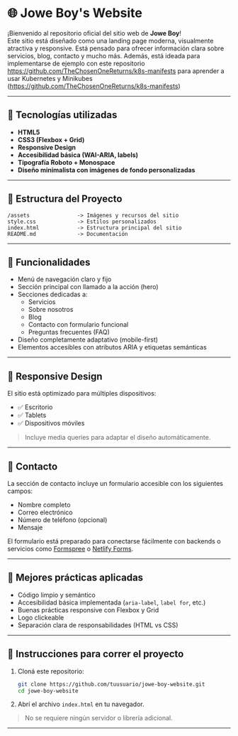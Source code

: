 
# 🌐 Jowe Boy's Website

¡Bienvenido al repositorio oficial del sitio web de **Jowe Boy**!  
Este sitio está diseñado como una landing page moderna, visualmente atractiva y responsive. Está pensado para ofrecer información clara sobre servicios, blog, contacto y mucho más. Además, está ideada para implementarse de ejemplo con este repositorio https://github.com/TheChosenOneReturns/k8s-manifests para aprender a usar Kubernetes y Minikubes (https://github.com/TheChosenOneReturns/k8s-manifests)

---

## 🚀 Tecnologías utilizadas

- **HTML5**
- **CSS3 (Flexbox + Grid)**
- **Responsive Design**
- **Accesibilidad básica (WAI-ARIA, labels)**
- **Tipografía Roboto + Monospace**
- **Diseño minimalista con imágenes de fondo personalizadas**

---

## 📁 Estructura del Proyecto

```
/assets               -> Imágenes y recursos del sitio
style.css             -> Estilos personalizados
index.html            -> Estructura principal del sitio
README.md             -> Documentación
```

---

## 🔧 Funcionalidades

- Menú de navegación claro y fijo
- Sección principal con llamado a la acción (hero)
- Secciones dedicadas a:
  - Servicios
  - Sobre nosotros
  - Blog
  - Contacto con formulario funcional
  - Preguntas frecuentes (FAQ)
- Diseño completamente adaptativo (mobile-first)
- Elementos accesibles con atributos ARIA y etiquetas semánticas

---

## 📱 Responsive Design

El sitio está optimizado para múltiples dispositivos:
- ✅ Escritorio
- ✅ Tablets
- ✅ Dispositivos móviles

> Incluye media queries para adaptar el diseño automáticamente.

---

## 📩 Contacto

La sección de contacto incluye un formulario accesible con los siguientes campos:

- Nombre completo
- Correo electrónico
- Número de teléfono (opcional)
- Mensaje

El formulario está preparado para conectarse fácilmente con backends o servicios como [Formspree](https://formspree.io) o [Netlify Forms](https://docs.netlify.com/forms/overview/).

---

## 🧠 Mejores prácticas aplicadas

- Código limpio y semántico
- Accesibilidad básica implementada (`aria-label`, `label for`, etc.)
- Buenas prácticas responsive con Flexbox y Grid
- Logo clickeable
- Separación clara de responsabilidades (HTML vs CSS)

---

## 📌 Instrucciones para correr el proyecto

1. Cloná este repositorio:
   ```bash
   git clone https://github.com/tuusuario/jowe-boy-website.git
   cd jowe-boy-website
   ```

2. Abrí el archivo `index.html` en tu navegador.

> No se requiere ningún servidor o librería adicional.


---
